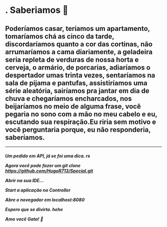<h1>.                        Saberiamos 🧡</h1>




## Poderíamos casar, teríamos um apartamento, tomaríamos chá as cinco da tarde, discordaríamos quanto a cor das cortinas, não arrumaríamos a cama diariamente, a geladeira seria repleta de verduras de nossa horta e cerveja, o armário, de porcarias, adiaríamos o despertador umas trinta vezes, sentaríamos na sala de pijama e pantufas, assistiríamos uma série aleatória, sairíamos pra jantar em dia de chuva e chegaríamos encharcados, nos beijaríamos no meio de alguma frase, você pegaria no sono com a mão no meu cabelo e eu, escutando sua respiração.Eu riria sem motivo e você perguntaria porque, eu não responderia, saberíamos.




----------------------------------------------------------------------------------------------------------------------------------




<h5>Um pedido em API, já se foi  uma dica. rs


Agora você pode fazer um git clone https://github.com/HugoR713/Special.git

Abrir na sua IDE...

Start a aplicação no Controller 

Abre o novegador em localhost:8080

Espero que se divirta. hehe

Amo você Gata! 💚</h5>
